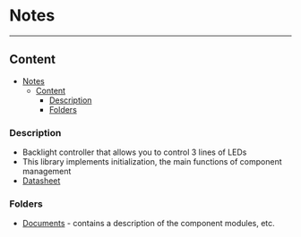 # Notes
___
## Content
- [Notes](#notes)
  - [Content](#content)
    - [Description](#description)
    - [Folders](#folders)

### Description
- Backlight controller that allows you to control 3 lines of LEDs
- This library implements initialization, the main functions of component management
- [Datasheet](Documents/lm2755tm.pdf)

### Folders
- [Documents](Documents) - contains a description of the component modules, etc.
